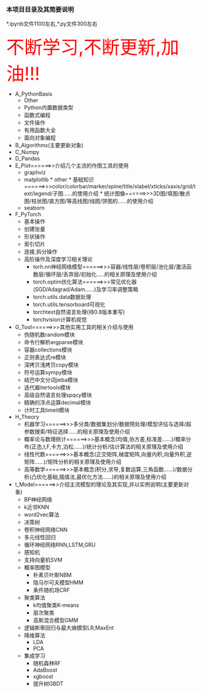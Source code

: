 ### 本项目目录及其简要说明

\*.ipynb文件1100左右,\*.py文件300左右

<font color='red' size=10>不断学习,不断更新,加油!!!</font>


* A_PythonBasis
  * Other
  * Python内置数据类型
  * 函数式编程
  * 文件操作
  * 有用函数大全
  * 面向对象编程
* B_Algorithms(主要更新对象)
* C_Numpy
* D_Pandas
* E_Plot======>>介绍几个主流的作图工具的使用
  * graphviz
  * matplotlib
    	* other
    	* 基础知识======>>>color/colorbar/marker/spine/title/xlabel/xticks/xaxis/grid/text/legend/子图......的使用介绍
    	* 统计图像======>>>3D图/填图/散点图/柱状图/直方图/等高线图/线图/饼图的......的使用介绍
  * seaborn
* F_PyTorch
  * 基本操作
  * 创建张量
  * 形状操作
  * 索引切片
  * 连接,拆分操作
  * 高阶操作及深度学习相关理论
    * torh.nn神经网络模型======>>>容器/线性层/卷积层/池化层/激活函数层/循环层/丢弃层/初始化.....的相关原理及使用介绍
    * torch.optim优化算法======>>>常见优化器(SGD/Adagrad/Adam......)及学习率调整策略
    * torch.utils.data数据处理
    * torch.utils.tensorboard可视化
    * torchtext自然语言处理(待0.8版本重写)
    * torchvision计算机视觉
* G_Tool======>>>其他实用工具的相关介绍与使用 
  * 伪随机数random模块
  * 命令行解析argparse模块
  * 容器collections模块
  * 正则表达式re模块
  * 深拷贝浅拷贝copy模块
  * 符号运算sympy模块
  * 结巴中文分词jieba模块
  * 迭代器itertools模块
  * 高级自然语言处理spqcy模块
  * 精确的浮点运算decimal模块
  * 计时工具timeit模块
* H_Theory
  * 机器学习======>>>多分类/数据集划分/数据预处理/模型评估与选择/超参数搜索/特征选择......的相关原理及使用介绍
  * 概率论与数理统计======>>>基本概念(均值,协方差,标准差......)/概率分布(正态,t,F,卡方,泊松......)/统计分析/估计算法的相关原理及使用介绍
  * 线性代数======>>>基本概念(正交矩阵,梯度矩阵,向量内积,向量外积,逆矩阵......)/矩阵分析的相关原理及使用介绍
  * 高等数学======>>>基本概念(积分,求导,复数运算,三角函数......)/数据分析(凸优化基础,插值法,最优化方法......)的相关原理及使用介绍
* I_Model======>>介绍主流模型的理论及其实现,并以实例说明(主要更新对象)
  * BP神经网络
  * k近邻KNN
  * word2vec算法
  * 决策树
  * 卷积神经网络CNN
  * 多元线性回归
  * 循环神经网络RNN,LSTM,GRU
  * 感知机
  * 支持向量机SVM
  * 概率图模型
    * 朴素贝叶斯NBM
    * 隐马尔可夫模型HMM
    * 条件随机场CRF
  * 聚类算法
    * k均值聚类K-means
    * 层次聚类
    * 高斯混合模型GMM
  * 逻辑斯蒂回归与最大熵模型LR;MaxEnt
  * 降维算法
    * LDA
    * PCA
  * 集成学习
    * 随机森林RF
    * AdaBoost
    * xgboost
    * 提升树GBDT